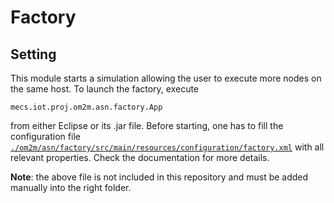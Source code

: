 # Factory

## Setting
This module starts a simulation allowing the user to execute more nodes on the same host. To launch the factory, execute
```
mecs.iot.proj.om2m.asn.factory.App
```
from either Eclipse or its .jar file. Before starting, one has to fill the configuration file [```./om2m/asn/factory/src/main/resources/configuration/factory.xml```](http://thingstalk.altervista.org/augmented-things/configuration/factory.xml) with all relevant properties. Check the documentation for more details.

**Note**: the above file is not included in this repository and must be added manually into the right folder.

